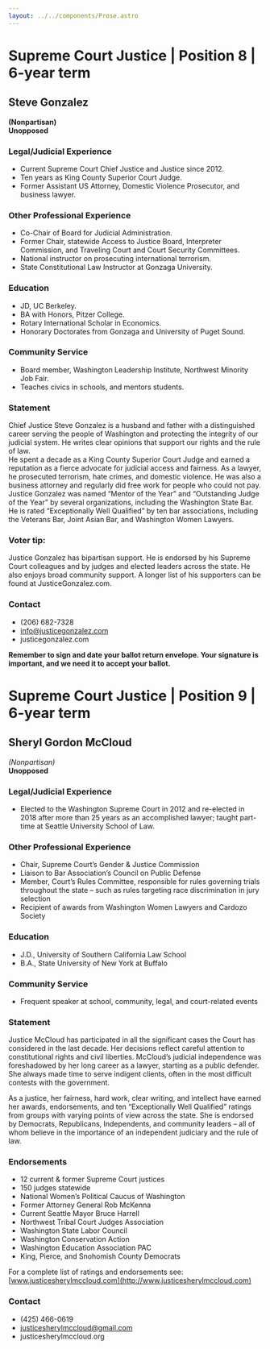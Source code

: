 ```yaml
---
layout: ../../components/Prose.astro
---
```


# Supreme Court Justice | Position 8 | 6-year term

## Steve Gonzalez  
**(Nonpartisan)**  
**Unopposed**  

### Legal/Judicial Experience  
- Current Supreme Court Chief Justice and Justice since 2012.  
- Ten years as King County Superior Court Judge.  
- Former Assistant US Attorney, Domestic Violence Prosecutor, and business lawyer.  

### Other Professional Experience  
- Co-Chair of Board for Judicial Administration.  
- Former Chair, statewide Access to Justice Board, Interpreter Commission, and Traveling Court and Court Security Committees.  
- National instructor on prosecuting international terrorism.  
- State Constitutional Law Instructor at Gonzaga University.  

### Education  
- JD, UC Berkeley.  
- BA with Honors, Pitzer College.  
- Rotary International Scholar in Economics.  
- Honorary Doctorates from Gonzaga and University of Puget Sound.  

### Community Service  
- Board member, Washington Leadership Institute, Northwest Minority Job Fair.  
- Teaches civics in schools, and mentors students.  

### Statement  
Chief Justice Steve Gonzalez is a husband and father with a distinguished career serving the people of Washington and protecting the integrity of our judicial system. He writes clear opinions that support our rights and the rule of law.  
He spent a decade as a King County Superior Court Judge and earned a reputation as a fierce advocate for judicial access and fairness. As a lawyer, he prosecuted terrorism, hate crimes, and domestic violence. He was also a business attorney and regularly did free work for people who could not pay.  
Justice Gonzalez was named “Mentor of the Year” and “Outstanding Judge of the Year” by several organizations, including the Washington State Bar. He is rated “Exceptionally Well Qualified” by ten bar associations, including the Veterans Bar, Joint Asian Bar, and Washington Women Lawyers.  

### Voter tip:  
Justice Gonzalez has bipartisan support. He is endorsed by his Supreme Court colleagues and by judges and elected leaders across the state. He also enjoys broad community support. A longer list of his supporters can be found at JusticeGonzalez.com.  

### Contact  
- (206) 682-7328  
- info@justicegonzalez.com  
- justicegonzalez.com  

**Remember to sign and date your ballot return envelope. Your signature is important, and we need it to accept your ballot.**

# Supreme Court Justice | Position 9 | 6-year term

## Sheryl Gordon McCloud  
*(Nonpartisan)*  
**Unopposed**

### Legal/Judicial Experience
- Elected to the Washington Supreme Court in 2012 and re-elected in 2018 after more than 25 years as an accomplished lawyer; taught part-time at Seattle University School of Law.

### Other Professional Experience
- Chair, Supreme Court’s Gender & Justice Commission  
- Liaison to Bar Association’s Council on Public Defense  
- Member, Court’s Rules Committee, responsible for rules governing trials throughout the state – such as rules targeting race discrimination in jury selection  
- Recipient of awards from Washington Women Lawyers and Cardozo Society

### Education
- J.D., University of Southern California Law School  
- B.A., State University of New York at Buffalo

### Community Service
- Frequent speaker at school, community, legal, and court-related events

### Statement
Justice McCloud has participated in all the significant cases the Court has considered in the last decade. Her decisions reflect careful attention to constitutional rights and civil liberties. McCloud’s judicial independence was foreshadowed by her long career as a lawyer, starting as a public defender. She always made time to serve indigent clients, often in the most difficult contests with the government.

As a justice, her fairness, hard work, clear writing, and intellect have earned her awards, endorsements, and ten “Exceptionally Well Qualified” ratings from groups with varying points of view across the state. She is endorsed by Democrats, Republicans, Independents, and community leaders – all of whom believe in the importance of an independent judiciary and the rule of law.

### Endorsements
- 12 current & former Supreme Court justices  
- 150 judges statewide  
- National Women’s Political Caucus of Washington  
- Former Attorney General Rob McKenna  
- Current Seattle Mayor Bruce Harrell  
- Northwest Tribal Court Judges Association  
- Washington State Labor Council  
- Washington Conservation Action  
- Washington Education Association PAC  
- King, Pierce, and Snohomish County Democrats  

For a complete list of ratings and endorsements see: [www.justicesherylmccloud.com](http://www.justicesherylmccloud.com)

### Contact
- (425) 466-0619  
- justicesherylmccloud@gmail.com  
- justicesherylmccloud.org

